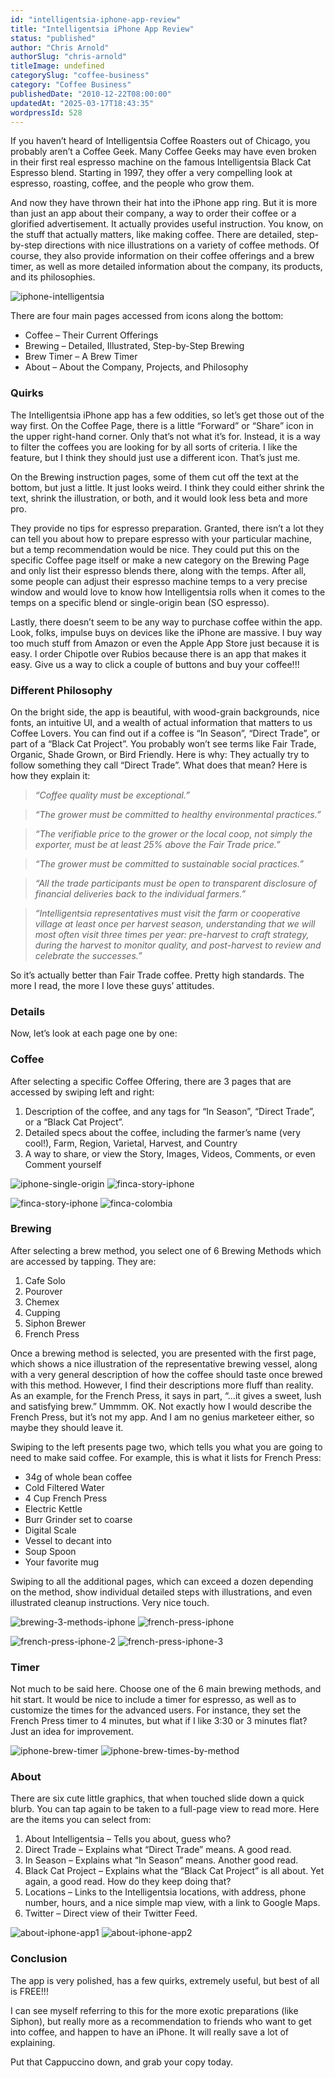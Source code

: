 ```yaml
---
id: "intelligentsia-iphone-app-review"
title: "Intelligentsia iPhone App Review"
status: "published"
author: "Chris Arnold"
authorSlug: "chris-arnold"
titleImage: undefined
categorySlug: "coffee-business"
category: "Coffee Business"
publishedDate: "2010-12-22T08:00:00"
updatedAt: "2025-03-17T18:43:35"
wordpressId: 528
---
```


If you haven’t heard of Intelligentsia Coffee Roasters out of Chicago, you probably aren’t a Coffee Geek. Many Coffee Geeks may have even broken in their first real espresso machine on the famous Intelligentsia Black Cat Espresso blend. Starting in 1997, they offer a very compelling look at espresso, roasting, coffee, and the people who grow them.

And now they have thrown their hat into the iPhone app ring. But it is more than just an app about their company, a way to order their coffee or a glorified advertisement. It actually provides useful instruction. You know, on the stuff that actually matters, like making coffee. There are detailed, step-by-step directions with nice illustrations on a variety of coffee methods. Of course, they also provide information on their coffee offerings and a brew timer, as well as more detailed information about the company, its products, and its philosophies.

![iphone-intelligentsia](iphone-intelligentsia1.jpg)

There are four main pages accessed from icons along the bottom:

-   Coffee – Their Current Offerings
-   Brewing – Detailed, Illustrated, Step-by-Step Brewing
-   Brew Timer – A Brew Timer
-   About – About the Company, Projects, and Philosophy

### Quirks

The Intelligentsia iPhone app has a few oddities, so let’s get those out of the way first. On the Coffee Page, there is a little “Forward” or “Share” icon in the upper right-hand corner. Only that’s not what it’s for. Instead, it is a way to filter the coffees you are looking for by all sorts of criteria. I like the feature, but I think they should just use a different icon. That’s just me.

On the Brewing instruction pages, some of them cut off the text at the bottom, but just a little. It just looks weird. I think they could either shrink the text, shrink the illustration, or both, and it would look less beta and more pro.

They provide no tips for espresso preparation. Granted, there isn’t a lot they can tell you about how to prepare espresso with your particular machine, but a temp recommendation would be nice. They could put this on the specific Coffee page itself or make a new category on the Brewing Page and only list their espresso blends there, along with the temps. After all, some people can adjust their espresso machine temps to a very precise window and would love to know how Intelligentsia rolls when it comes to the temps on a specific blend or single-origin bean (SO espresso).

Lastly, there doesn’t seem to be any way to purchase coffee within the app. Look, folks, impulse buys on devices like the iPhone are massive. I buy way too much stuff from Amazon or even the Apple App Store just because it is easy. I order Chipotle over Rubios because there is an app that makes it easy. Give us a way to click a couple of buttons and buy your coffee!!!

### Different Philosophy

On the bright side, the app is beautiful, with wood-grain backgrounds, nice fonts, an intuitive UI, and a wealth of actual information that matters to us Coffee Lovers. You can find out if a coffee is “In Season”, “Direct Trade”, or part of a “Black Cat Project”. You probably won’t see terms like Fair Trade, Organic, Shade Grown, or Bird Friendly. Here is why: They actually try to follow something they call “Direct Trade”. What does that mean? Here is how they explain it:

> *“Coffee quality must be exceptional.”*

> *“The grower must be committed to healthy environmental practices.”*

> *“The verifiable price to the grower or the local coop, not simply the exporter, must be at least 25% above the Fair Trade price.”*

> *“The grower must be committed to sustainable social practices.”*

> *“All the trade participants must be open to transparent disclosure of financial deliveries back to the individual farmers.”*

> *“Intelligentsia representatives must visit the farm or cooperative village at least once per harvest season, understanding that we will most often visit three times per year: pre-harvest to craft strategy, during the harvest to monitor quality, and post-harvest to review and celebrate the successes.”*

So it’s actually better than Fair Trade coffee. Pretty high standards. The more I read, the more I love these guys’ attitudes.

### Details

Now, let’s look at each page one by one:

### Coffee

After selecting a specific Coffee Offering, there are 3 pages that are accessed by swiping left and right:

1.  Description of the coffee, and any tags for “In Season”, “Direct Trade”, or a “Black Cat Project”.
2.  Detailed specs about the coffee, including the farmer’s name (very cool!), Farm, Region, Varietal, Harvest, and Country
3.  A way to share, or view the Story, Images, Videos, Comments, or even Comment yourself

![iphone-single-origin](iphone-single-origin.jpg) ![finca-story-iphone](finca-story-iphone.jpg)

![finca-story-iphone](finca-story-iphone.jpg) ![finca-colombia](finca-colombia.jpg)

### Brewing

After selecting a brew method, you select one of 6 Brewing Methods which are accessed by tapping. They are:

1.  Cafe Solo
2.  Pourover
3.  Chemex
4.  Cupping
5.  Siphon Brewer
6.  French Press

Once a brewing method is selected, you are presented with the first page, which shows a nice illustration of the representative brewing vessel, along with a very general description of how the coffee should taste once brewed with this method. However, I find their descriptions more fluff than reality. As an example, for the French Press, it says in part, “…it gives a sweet, lush and satisfying brew.” Ummmm. OK. Not exactly how I would describe the French Press, but it’s not my app. And I am no genius marketeer either, so maybe they should leave it.

Swiping to the left presents page two, which tells you what you are going to need to make said coffee. For example, this is what it lists for French Press:

-   34g of whole bean coffee
-   Cold Filtered Water
-   4 Cup French Press
-   Electric Kettle
-   Burr Grinder set to coarse
-   Digital Scale
-   Vessel to decant into
-   Soup Spoon
-   Your favorite mug

Swiping to all the additional pages, which can exceed a dozen depending on the method, show individual detailed steps with illustrations, and even illustrated cleanup instructions. Very nice touch.

![brewing-3-methods-iphone](brewing-3-methods-iphone.jpg) ![french-press-iphone](french-press-iphone.jpg)

![french-press-iphone-2](french-press-iphone-2.jpg) ![french-press-iphone-3](french-press-iphone-3.jpg)

### Timer

Not much to be said here. Choose one of the 6 main brewing methods, and hit start. It would be nice to include a timer for espresso, as well as to customize the times for the advanced users. For instance, they set the French Press timer to 4 minutes, but what if I like 3:30 or 3 minutes flat? Just an idea for improvement.

![iphone-brew-timer](iphone-brew-timer.jpg) ![iphone-brew-times-by-method](iphone-brew-times-by-method.jpg)

### About

There are six cute little graphics, that when touched slide down a quick blurb. You can tap again to be taken to a full-page view to read more. Here are the items you can select from:

1.  About Intelligentsia – Tells you about, guess who?
2.  Direct Trade – Explains what “Direct Trade” means. A good read.
3.  In Season – Explains what “In Season” means. Another good read.
4.  Black Cat Project – Explains what the “Black Cat Project” is all about. Yet again, a good read. How do they keep doing that?
5.  Locations – Links to the Intelligentsia locations, with address, phone number, hours, and a nice simple map view, with a link to Google Maps.
6.  Twitter – Direct view of their Twitter Feed.

![about-iphone-app1](about-iphone-app1.jpg) ![about-iphone-app2](about-iphone-app2.jpg)

### Conclusion

The app is very polished, has a few quirks, extremely useful, but best of all is FREE!!!

I can see myself referring to this for the more exotic preparations (like Siphon), but really more as a recommendation to friends who want to get into coffee, and happen to have an iPhone. It will really save a lot of explaining.

Put that Cappuccino down, and grab your copy today.